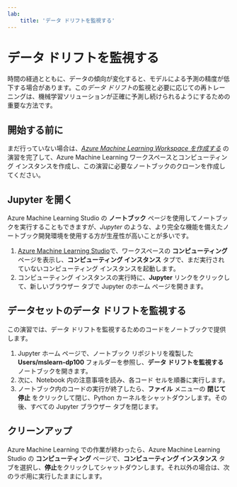 ```yaml
---
lab:
    title: 'データ ドリフトを監視する'
---
```

# データ ドリフトを監視する

時間の経過とともに、データの傾向が変化すると、モデルによる予測の精度が低下する場合があります。この*データ ドリフト*の監視と必要に応じての再トレーニングは、機械学習ソリューションが正確に予測し続けられるようにするための重要な方法です。

## 開始する前に

まだ行っていない場合は、*[Azure Machine Learning Workspace を作成する](01-create-a-workspace.md)* の演習を完了して、Azure Machine Learning ワークスペースとコンピューティング インスタンスを作成し、この演習に必要なノートブックのクローンを作成してください。

## Jupyter を開く

Azure Machine Learning Studio の **ノートブック** ページを使用してノートブックを実行することもできますが、*Jupyter* のような、より完全な機能を備えたノートブック開発環境を使用する方が生産性が高いことが多いです。

1. [Azure Machine Learning Studio](https://ml.azure.com)で、ワークスペースの **コンピューティング** ページを表示し、**コンピューティング インスタンス** タブで、まだ実行されていないコンピューティング インスタンスを起動します。
2. コンピューティング インスタンスの実行時に、**Jupyter** リンクをクリックして、新しいブラウザー タブで Jupyter のホーム ページを開きます。

## データセットのデータ ドリフトを監視する

この演習では、データ ドリフトを監視するためのコードをノートブックで提供します。

1. Jupyter ホーム ページで、ノートブック リポジトリを複製した **Users/mslearn-dp100** フォルダーを参照し、**データ ドリフトを監視する** ノートブックを開きます。
2. 次に、Notebook 内の注意事項を読み、各コード セルを順番に実行します。
3. ノートブック内のコードの実行が終了したら、**ファイル** メニューの **閉じて停止** をクリックして閉じ、Python カーネルをシャットダウンします。その後、すべての Jupyter ブラウザー タブを閉じます。

## クリーンアップ

Azure Machine Learning での作業が終わったら、Azure Machine Learning Studio の **コンピューティング** ページで、**コンピューティング インスタンス** タブを選択し、**停止**をクリックしてシャットダウンします。それ以外の場合は、次のラボ用に実行したままにします。
